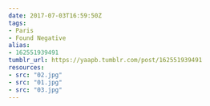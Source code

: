 ```yaml
---
date: 2017-07-03T16:59:50Z
tags:
- Paris
- Found Negative
alias:
- 162551939491
tumblr_url: https://yaapb.tumblr.com/post/162551939491
resources:
- src: "02.jpg"
- src: "01.jpg"
- src: "03.jpg"
---
```

